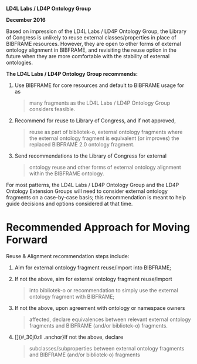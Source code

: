**LD4L Labs / LD4P Ontology Group**

**December 2016**

Based on impression of the LD4L Labs / LD4P Ontology Group, the Library
of Congress is unlikely to reuse external classes/properties in place of
BIBFRAME resources. However, they are open to other forms of external
ontology alignment in BIBFRAME, and revisiting the reuse option in the
future when they are more comfortable with the stability of external
ontologies.

**The LD4L Labs / LD4P Ontology Group recommends:**

1.  Use BIBFRAME for core resources and default to BIBFRAME usage for as
    > many fragments as the LD4L Labs / LD4P Ontology Group considers
    > feasible.

2.  Recommend for reuse to Library of Congress, and if not approved,
    > reuse as part of bibliotek-o, external ontology fragments where
    > the external ontology fragment is equivalent (or improves) the
    > replaced BIBFRAME 2.0 ontology fragment.

3.  Send recommendations to the Library of Congress for external
    > ontology reuse and other forms of external ontology alignment
    > within the BIBFRAME ontology.

For most patterns, the LD4L Labs / LD4P Ontology Group and the LD4P
Ontology Extension Groups will need to consider external ontology
fragments on a case-by-case basis; this recommendation is meant to help
guide decisions and options considered at that time.

Recommended Approach for Moving Forward
=======================================

Reuse & Alignment recommendation steps include:

1.  Aim for external ontology fragment reuse/import into BIBFRAME;

2.  If not the above, aim for external ontology fragment reuse/import
    > into bibliotek-o or recommendation to simply use the external
    > ontology fragment with BIBFRAME;

3.  If not the above, upon agreement with ontology or namespace owners
    > affected, declare equivalences between relevant external ontology
    > fragments and BIBFRAME (and/or bibliotek-o) fragments.

4.  []{#_30j0zll .anchor}If not the above, declare
    > subclasses/subproperties between external ontology fragments and
    > BIBFRAME (and/or bibliotek-o) fragments


